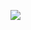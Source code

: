 <!---
- 👋 Hi, I’m @OwnedByKiLo
- 👀 I’m interested in ...
- 🌱 I’m currently learning ...
- 💞️ I’m looking to collaborate on ...
- 📫 How to reach me ...

OwnedByKiLo/OwnedByKiLo is a ✨ special ✨ repository because its `README.md` (this file) appears on your GitHub profile.
You can click the Preview link to take a look at your changes.
--->
![](https://komarev.com/ghpvc/?username=OwnedByKiLo&label=Times+Stalked&color=000000&style=flat-square)
